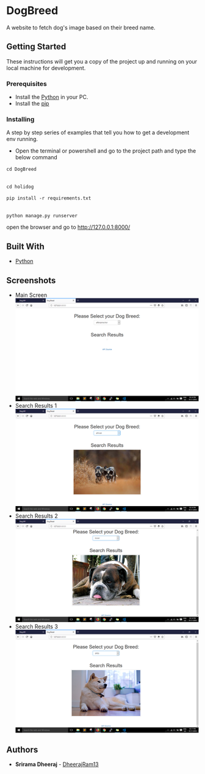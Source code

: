 # DogBreed

A website to fetch dog's image based on their breed name.

## Getting Started

These instructions will get you a copy of the project up and running on your local machine for development.

### Prerequisites

* Install the [Python](https://www.python.org/) in your PC.
* Install the [pip](https://pypi.org/project/pip/)

### Installing

A step by step series of examples that tell you how to get a development env running.
* Open the terminal or powershell and go to the project path and type the below command
```
cd DogBreed
```

```

cd holidog

```

```
pip install -r requirements.txt 
  
```

```
python manage.py runserver
```
open the browser and go to http://127.0.0.1:8000/
## Built With

* [Python](https://www.python.org/)  

## Screenshots
 * Main Screen 
  ![](images/img1.png) 
 * Search Results 1 
  ![](images/img2.png) 
 * Search Results 2
  ![](images/img3.png) 
 * Search Results 3
  ![](images/img4.png)
  
## Authors

* **Srirama Dheeraj** - [DheerajRam13](https://github.com/dheerajram13/)
